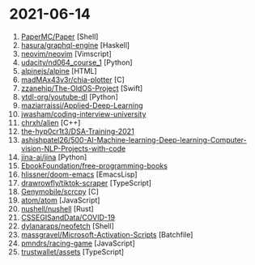 # 2021-06-14

1. [PaperMC/Paper](https://github.com/PaperMC/Paper "High performance Spigot fork that aims to fix gameplay and mechanics inconsistencies") [Shell]
2. [hasura/graphql-engine](https://github.com/hasura/graphql-engine "Blazing fast, instant realtime GraphQL APIs on your DB with fine grained access control, also trigger webhooks on database events.") [Haskell]
3. [neovim/neovim](https://github.com/neovim/neovim "Vim-fork focused on extensibility and usability") [Vimscript]
4. [udacity/nd064_course_1](https://github.com/udacity/nd064_course_1 "") [Python]
5. [alpinejs/alpine](https://github.com/alpinejs/alpine "A rugged, minimal framework for composing JavaScript behavior in your markup.") [HTML]
6. [madMAx43v3r/chia-plotter](https://github.com/madMAx43v3r/chia-plotter "") [C]
7. [zzanehip/The-OldOS-Project](https://github.com/zzanehip/The-OldOS-Project "Recreating a fully functional version of iOS 4 in SwiftUI.") [Swift]
8. [ytdl-org/youtube-dl](https://github.com/ytdl-org/youtube-dl "Command-line program to download videos from YouTube.com and other video sites") [Python]
9. [maziarraissi/Applied-Deep-Learning](https://github.com/maziarraissi/Applied-Deep-Learning "Applied Deep Learning") 
10. [jwasham/coding-interview-university](https://github.com/jwasham/coding-interview-university "A complete computer science study plan to become a software engineer.") 
11. [chrxh/alien](https://github.com/chrxh/alien "alien is a GPU-accelerated artificial life simulation program.") [C++]
12. [the-hyp0cr1t3/DSA-Training-2021](https://github.com/the-hyp0cr1t3/DSA-Training-2021 "") 
13. [ashishpatel26/500-AI-Machine-learning-Deep-learning-Computer-vision-NLP-Projects-with-code](https://github.com/ashishpatel26/500-AI-Machine-learning-Deep-learning-Computer-vision-NLP-Projects-with-code "500 AI Machine learning Deep learning Computer vision NLP Projects with code") 
14. [jina-ai/jina](https://github.com/jina-ai/jina "An easier way to build neural search on the cloud") [Python]
15. [EbookFoundation/free-programming-books](https://github.com/EbookFoundation/free-programming-books "📚 Freely available programming books") 
16. [hlissner/doom-emacs](https://github.com/hlissner/doom-emacs "An Emacs framework for the stubborn martian hacker") [EmacsLisp]
17. [drawrowfly/tiktok-scraper](https://github.com/drawrowfly/tiktok-scraper "TikTok Scraper. Download video posts, collect user/trend/hashtag/music feed metadata, sign URL and etc.") [TypeScript]
18. [Genymobile/scrcpy](https://github.com/Genymobile/scrcpy "Display and control your Android device") [C]
19. [atom/atom](https://github.com/atom/atom "The hackable text editor") [JavaScript]
20. [nushell/nushell](https://github.com/nushell/nushell "A new type of shell") [Rust]
21. [CSSEGISandData/COVID-19](https://github.com/CSSEGISandData/COVID-19 "Novel Coronavirus (COVID-19) Cases, provided by JHU CSSE") 
22. [dylanaraps/neofetch](https://github.com/dylanaraps/neofetch "🖼️ A command-line system information tool written in bash 3.2+") [Shell]
23. [massgravel/Microsoft-Activation-Scripts](https://github.com/massgravel/Microsoft-Activation-Scripts "A collection of scripts for activating Microsoft products using HWID / KMS38 / Online KMS activation methods with a focus on open-source code, less antivirus detection and user-friendliness.") [Batchfile]
24. [pmndrs/racing-game](https://github.com/pmndrs/racing-game "🏎 Open source racing game developed by everyone willing") [JavaScript]
25. [trustwallet/assets](https://github.com/trustwallet/assets "A comprehensive, up-to-date collection of information about several thousands (!) of crypto tokens.") [TypeScript]
